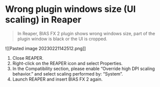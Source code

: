 # Wrong plugin windows size (UI scaling) in Reaper
> In Reaper, BIAS FX 2 plugin shows wrong windows size, part of the plugin window is black or the UI is cropped.

![[Pasted image 20230221142512.png]]

1. Close REAPER.
2. Right-click on the REAPER icon and select Properties.
3. In the Compatibility section, please enable “Override high DPI scaling behavior.” and select scaling performed by: “System”.
4. Launch REAPER and insert BIAS FX 2 again.